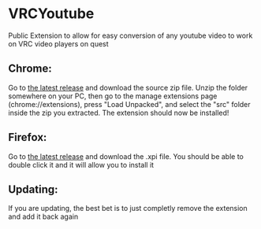 # VRCYoutube
Public Extension to allow for easy conversion of any youtube video to work on VRC video players on quest

## Chrome:
Go to [the latest release](https://github.com/Happyrobot33/VRCYoutube/releases/latest) and download the source zip file. Unzip the folder somewhere on your PC, then go to the manage extensions page (chrome://extensions), press "Load Unpacked", and select the "src" folder inside the zip you extracted. The extension should now be installed!

## Firefox:
Go to [the latest release](https://github.com/Happyrobot33/VRCYoutube/releases/latest) and download the .xpi file. You should be able to double click it and it will allow you to install it

## Updating:
If you are updating, the best bet is to just completly remove the extension and add it back again

